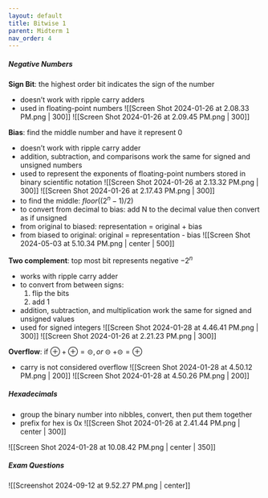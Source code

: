 ```yaml
---
layout: default
title: Bitwise 1
parent: Midterm 1
nav_order: 4
---
```

##### Negative Numbers
**Sign Bit**: the highest order bit indicates the sign of the number
- doesn’t work with ripple carry adders
- used in floating-point numbers
![[Screen Shot 2024-01-26 at 2.08.33 PM.png | 300]]   ![[Screen Shot 2024-01-26 at 2.09.45 PM.png | 300]]

**Bias**: find the middle number and have it represent 0
- doesn’t work with ripple carry adder
- addition, subtraction, and comparisons work the same for signed and unsigned numbers
- used to represent the exponents of floating-point numbers stored in binary scientific notation
![[Screen Shot 2024-01-26 at 2.13.32 PM.png | 300]]   ![[Screen Shot 2024-01-26 at 2.17.43 PM.png | 300]]
- to find the middle: $floor( (2^n - 1) / 2 )$
- to convert from decimal to bias: add N to the decimal value then convert as if unsigned
- from original to biased: representation = original + bias
- from biased to original: original = representation - bias
![[Screen Shot 2024-05-03 at 5.10.34 PM.png | center | 500]]

**Two complement**: top most bit represents negative $-2^n$
- works with ripple carry adder
- to convert from between signs:
	1. flip the bits
	2. add 1
- addition, subtraction, and multiplication work the same for signed and unsigned values
- used for signed integers
![[Screen Shot 2024-01-28 at 4.46.41 PM.png | 300]]   ![[Screen Shot 2024-01-26 at 2.21.23 PM.png | 300]]

**Overflow**: if $\oplus + \oplus = \circleddash, or \circleddash + \circleddash = \oplus$
- carry is not considered overflow
![[Screen Shot 2024-01-28 at 4.50.12 PM.png | 200]]   ![[Screen Shot 2024-01-28 at 4.50.26 PM.png | 200]]
##### Hexadecimals
- group the binary number into nibbles, convert, then put them together
- prefix for hex is 0x
![[Screen Shot 2024-01-26 at 2.41.44 PM.png | center | 300]]

![[Screen Shot 2024-01-28 at 10.08.42 PM.png | center | 350]]

##### Exam Questions
![[Screenshot 2024-09-12 at 9.52.27 PM.png | center]]